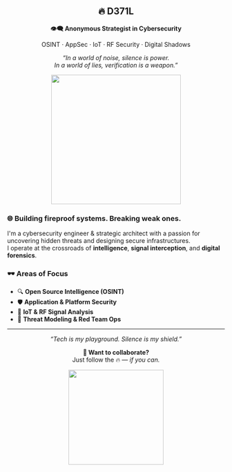 <h2 align="center">🔥 D371L</h2>
<p align="center"><b>👁️‍🗨️ Anonymous Strategist in Cybersecurity</b></p>
<p align="center">OSINT · AppSec · IoT · RF Security · Digital Shadows</p>

<p align="center">
  <i>“In a world of noise, silence is power.<br>
  In a world of lies, verification is a weapon.”</i>
</p>

<p align="center">
  <img src="https://user-images.githubusercontent.com/74038190/212284115-f47cd8ff-2ffb-4b04-b5bf-4d1c14c0247f.gif" width="300"/>
</p>

### 🌐 Building fireproof systems. Breaking weak ones.

I'm a cybersecurity engineer & strategic architect with a passion for uncovering hidden threats and designing secure infrastructures.  
I operate at the crossroads of <b>intelligence</b>, <b>signal interception</b>, and <b>digital forensics</b>.

### 🕶️ Areas of Focus

- 🔍 <b>Open Source Intelligence (OSINT)</b>  
- 🛡️ <b>Application & Platform Security</b>  
- 📡 <b>IoT & RF Signal Analysis</b>  
- 🧠 <b>Threat Modeling & Red Team Ops</b>

<hr>

<p align="center"><i>“Tech is my playground. Silence is my shield.”</i></p>

<p align="center">
  <b>🧿 Want to collaborate?</b><br>
  Just follow the 🔥 — <i>if you can.</i>
</p>

<p align="center">
  <img src="https://user-images.githubusercontent.com/74038190/214644145-264f4759-7633-441e-9d67-d8dda9d50d26.gif" width="220"/>
</p>
